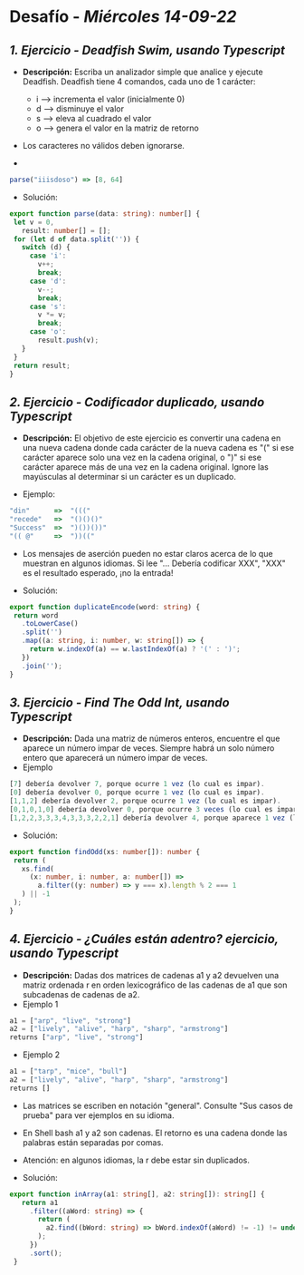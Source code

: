 # Desafío - *Miércoles 14-09-22*

## *1. Ejercicio - Deadfish Swim, usando Typescript*

- **Descripción:** Escriba un analizador simple que analice y ejecute Deadfish. Deadfish tiene 4 comandos, cada uno de 1 carácter:

  - i --> incrementa el valor (inicialmente 0) 
  - d --> disminuye el valor
  - s --> eleva al cuadrado el valor 
  - o --> genera el valor en la matriz de retorno
- Los caracteres no válidos deben ignorarse.
- 
 ```typescript
parse("iiisdoso") => [8, 64]
 ```
 
 - Solución:

 ```typescript
export function parse(data: string): number[] {
  let v = 0,
    result: number[] = [];
  for (let d of data.split('')) {
    switch (d) {
      case 'i':
        v++;
        break;
      case 'd':
        v--;
        break;
      case 's':
        v *= v;
        break;
      case 'o':
        result.push(v);
    }
  }
  return result;
}
 ```
 
 ## *2. Ejercicio - Codificador duplicado, usando Typescript*

- **Descripción:** El objetivo de este ejercicio es convertir una cadena en una nueva cadena donde cada carácter de la nueva cadena es "(" si ese carácter aparece solo una vez en la cadena original, o ")" si ese carácter aparece más de una vez en la cadena original. Ignore las mayúsculas al determinar si un carácter es un duplicado.
 
 - Ejemplo:
 
 ```typescript
"din"      =>  "((("
"recede"   =>  "()()()"
"Success"  =>  ")())())"
"(( @"     =>  "))((" 
 ```
 
 - Los mensajes de aserción pueden no estar claros acerca de lo que muestran en algunos idiomas. Si lee "... Debería codificar XXX", "XXX" es el resultado esperado, ¡no la entrada!
 
 - Solución:

 ```typescript
export function duplicateEncode(word: string) {
  return word
    .toLowerCase()
    .split('')
    .map((a: string, i: number, w: string[]) => {
      return w.indexOf(a) == w.lastIndexOf(a) ? '(' : ')';
    })
    .join('');
}
 ```
 
  ## *3. Ejercicio - Find The Odd Int, usando Typescript*

- **Descripción:** Dada una matriz de números enteros, encuentre el que aparece un número impar de veces. Siempre habrá un solo número entero que aparecerá un número impar de veces.
- Ejemplo
 ```typescript
[7] debería devolver 7, porque ocurre 1 vez (lo cual es impar). 
[0] debería devolver 0, porque ocurre 1 vez (lo cual es impar). 
[1,1,2] debería devolver 2, porque ocurre 1 vez (lo cual es impar).
[0,1,0,1,0] debería devolver 0, porque ocurre 3 veces (lo cual es impar). 
[1,2,2,3,3,3,4,3,3,3,2,2,1] debería devolver 4, porque aparece 1 vez (lo cual es impar).
 ```
 
 - Solución:

 ```typescript
export function findOdd(xs: number[]): number {
  return (
    xs.find(
      (x: number, i: number, a: number[]) =>
        a.filter((y: number) => y === x).length % 2 === 1
    ) || -1
  );
}
 ```
 
 
  ## *4. Ejercicio - ¿Cuáles están adentro? ejercicio, usando Typescript*

- **Descripción:** Dadas dos matrices de cadenas a1 y a2 devuelven una matriz ordenada r en orden lexicográfico de las cadenas de a1 que son subcadenas de cadenas de a2.
- Ejemplo 1
 ```typescript
a1 = ["arp", "live", "strong"]
a2 = ["lively", "alive", "harp", "sharp", "armstrong"]
returns ["arp", "live", "strong"]
 ```
 - Ejemplo 2
 ```typescript
a1 = ["tarp", "mice", "bull"]
a2 = ["lively", "alive", "harp", "sharp", "armstrong"]
returns []
 ```
 
 - Las matrices se escriben en notación "general". Consulte "Sus casos de prueba" para ver ejemplos en su idioma. 
 - En Shell bash a1 y a2 son cadenas. El retorno es una cadena donde las palabras están separadas por comas. 
 - Atención: en algunos idiomas, la r debe estar sin duplicados.
 
 - Solución:

 ```typescript
export function inArray(a1: string[], a2: string[]): string[] {
    return a1
      .filter((aWord: string) => {
        return (
          a2.find((bWord: string) => bWord.indexOf(aWord) != -1) != undefined
        );
      })
      .sort();
  }
 ```
 
 
